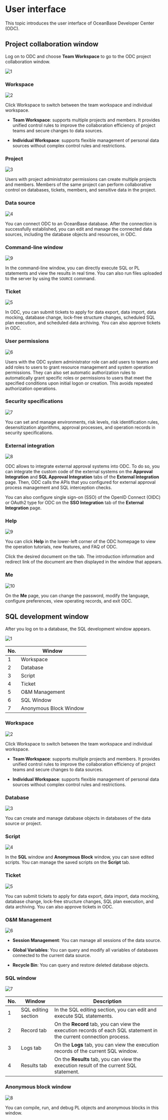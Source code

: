# User interface

This topic introduces the user interface of OceanBase Developer Center (ODC).

## Project collaboration window

Log on to ODC and choose **Team Workspace** to go to the ODC project collaboration window.

![1](https://obbusiness-private.oss-cn-shanghai.aliyuncs.com/doc/img/odc/420/200.overview/600.odc-console/project_collab_en.png)

### Workspace

![2](https://obbusiness-private.oss-cn-shanghai.aliyuncs.com/doc/img/odc/420/200.overview/600.odc-console/workspace-en.png)

Click Workspace to switch between the team workspace and individual workspace.

- **Team Workspace**: supports multiple projects and members. It provides unified control rules to improve the collaboration efficiency of project teams and secure changes to data sources.

- **Individual Workspace**: supports flexible management of personal data sources without complex control rules and restrictions.


### Project

![3](https://obbusiness-private.oss-cn-shanghai.aliyuncs.com/doc/img/odc/420/200.overview/600.odc-console/project-en.png)

Users with project administrator permissions can create multiple projects and members. Members of the same project can perform collaborative control on databases, tickets, members, and sensitive data in the project.


### Data source

![4](https://obbusiness-private.oss-cn-shanghai.aliyuncs.com/doc/img/odc/420/200.overview/600.odc-console/datasource-en.png)

You can connect ODC to an OceanBase database. After the connection is successfully established, you can edit and manage the connected data sources, including the database objects and resources, in ODC.


### Command-line window

![9](https://obbusiness-private.oss-cn-shanghai.aliyuncs.com/doc/img/odc/420/200.overview/600.odc-console/cli-en.png)

In the command-line window, you can directly execute SQL or PL statements and view the results in real time. You can also run files uploaded to the server by using the `SOURCE` command.


### Ticket

![5](https://obbusiness-private.oss-cn-shanghai.aliyuncs.com/doc/img/odc/420/200.overview/600.odc-console/ticket-en.png)

In ODC, you can submit tickets to apply for data export, data import, data mocking, database change, lock-free structure changes, scheduled SQL plan execution, and scheduled data archiving. You can also approve tickets in ODC.

### User permissions

![6](https://obbusiness-private.oss-cn-shanghai.aliyuncs.com/doc/img/odc/420/200.overview/600.odc-console/permission-en.png)

Users with the ODC system administrator role can add users to teams and add roles to users to grant resource management and system operation permissions. They can also set automatic authorization rules to automatically grant specific roles or permissions to users that meet the specified conditions upon initial logon or creation. This avoids repeated authorization operations.


### Security specifications

![7](https://obbusiness-private.oss-cn-shanghai.aliyuncs.com/doc/img/odc/420/200.overview/600.odc-console/security-en.png)

You can set and manage environments, risk levels, risk identification rules, desensitization algorithms, approval processes, and operation records in security specifications.

### External integration

![8](https://obbusiness-private.oss-cn-shanghai.aliyuncs.com/doc/img/odc/420/200.overview/600.odc-console/integration-en.png)

ODC allows to integrate external approval systems into ODC. To do so, you can integrate the custom code of the external systems on the **Approval Integration** and **SQL Approval Integration** tabs of the **External Integration** page. Then, ODC calls the APIs that you configured for external approval process management and SQL interception checks.

You can also configure single sign-on (SSO) of the OpenID Connect (OIDC) or OAuth2 type for ODC on the **SSO Integration** tab of the **External Integration** page.


### Help

![9](https://obbusiness-private.oss-cn-shanghai.aliyuncs.com/doc/img/odc/420/200.overview/600.odc-console/help-en.png)

You can click **Help** in the lower-left corner of the ODC homepage to view the operation tutorials, new features, and FAQ of ODC.

Click the desired document on the tab. The introduction information and redirect link of the document are then displayed in the window that appears.

### Me

![10](https://obbusiness-private.oss-cn-shanghai.aliyuncs.com/doc/img/odc/420/200.overview/600.odc-console/me-en.png)

On the **Me** page, you can change the password, modify the language, configure preferences, view operating records, and exit ODC.


## SQL development window

After you log on to a database, the SQL development window appears.

![1](https://obbusiness-private.oss-cn-shanghai.aliyuncs.com/doc/img/odc/420/200.overview/600.odc-console/sql-window-en.png)

| No. | Window |
| ------ | ------ |
| 1 | Workspace |
| 2 | Database |
| 3 | Script |
| 4 | Ticket |
| 5 | O&M Management |
| 6 | SQL Window |
| 7 | Anonymous Block Window |

### Workspace

![2](https://obbusiness-private.oss-cn-shanghai.aliyuncs.com/doc/img/odc/420/200.overview/600.odc-console/workspace-2-en.png)

Click Workspace to switch between the team workspace and individual workspace.

- **Team Workspace**: supports multiple projects and members. It provides unified control rules to improve the collaboration efficiency of project teams and secure changes to data sources.

- **Individual Workspace**: supports flexible management of personal data sources without complex control rules and restrictions.

### Database

![3](https://obbusiness-private.oss-cn-shanghai.aliyuncs.com/doc/img/odc/420/200.overview/600.odc-console/database-en.png)

You can create and manage database objects in databases of the data source or project.

### Script

![4](https://obbusiness-private.oss-cn-shanghai.aliyuncs.com/doc/img/odc/420/200.overview/600.odc-console/script-en.png)

In the **SQL** window and **Anonymous Block** window, you can save edited scripts. You can manage the saved scripts on the **Script** tab.

### Ticket

![5](https://obbusiness-private.oss-cn-shanghai.aliyuncs.com/doc/img/odc/420/200.overview/600.odc-console/ticket-2-en.png)

You can submit tickets to apply for data export, data import, data mocking, database change, lock-free structure changes, SQL plan execution, and data archiving. You can also approve tickets in ODC.

### O&M Management

![6](https://obbusiness-private.oss-cn-shanghai.aliyuncs.com/doc/img/odc/420/200.overview/600.odc-console/management-en.png)

- **Session Management**: You can manage all sessions of the data source.

- **Global Variables**: You can query and modify all variables of databases connected to the current data source.

- **Recycle Bin**: You can query and restore deleted database objects.

### SQL window

![7](https://obbusiness-private.oss-cn-shanghai.aliyuncs.com/doc/img/odc/420/200.overview/600.odc-console/18EN.png)

| No. | Window | Description |
| ------ | ------ |------ |
| 1 | SQL editing section | In the SQL editing section, you can edit and execute SQL statements.  |
| 2 | Record tab | On the **Record** tab, you can view the execution records of each SQL statement in the current connection process.  |
| 3 | Logs tab | On the **Logs** tab, you can view the execution records of the current SQL window.  |
| 4 | Results tab | On the **Results** tab, you can view the execution result of the current SQL statement.  |

### Anonymous block window

![8](https://obbusiness-private.oss-cn-shanghai.aliyuncs.com/doc/img/odc/420/200.overview/600.odc-console/19EN.png)


You can compile, run, and debug PL objects and anonymous blocks in this window.
